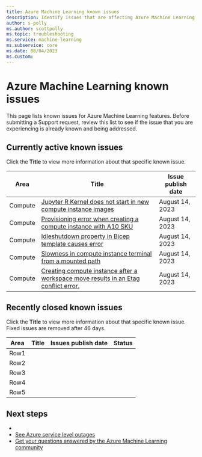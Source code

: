 ```yaml
---
title: Azure Machine Learning known issues
description: Identify issues that are affecting Azure Machine Learning features. 
author: s-polly
ms.author: scottpolly
ms.topic: troubleshooting    
ms.service: machine-learning
ms.subservice: core
ms.date: 08/04/2023
ms.custom:  
---
```


# Azure Machine Learning known issues

This page lists known issues for Azure Machine Learning features. Before submitting a Support request, review this list to see if the issue that you are experiencing is already known and being addressed. 


## Currently active known issues

Click the **Title** to view more information about that specific known issue.


|Area  |Title  |Issue publish date  |
|---------|---------|---------|
|Compute | [Jupyter R Kernel does not start in new compute instance images](ki-jupyter-r-kernel-not-starting.md)        |   August 14, 2023      |
|Compute | [Provisioning error when creating a compute instance with A10 SKU](ki-compute-a10-sku-not-supported.md) | August 14, 2023 |
|Compute | [Idleshutdown property in Bicep template causes error](ki-compute-idleshutdown-bicep.md) |    August 14, 2023      |   
|Compute | [Slowness in compute instance terminal from a mounted path](ki-compute-slowness-terminal-mounted-path.md)| August 14, 2023|   
|Compute| [Creating compute instance after a workspace move results in an Etag conflict error.](ki-workspace-move-ci-same-name.md)| August 14, 2023 | 
 

## Recently closed known issues

Click the **Title** to view more information about that specific known issue. Fixed issues are removed after 46 days.


|Area     |Title  |Issues publish date  |Status  |
|---------|---------|---------|---------|
|Row1     |         |         |         |
|Row2     |         |         |         |
|Row3     |         |         |         |
|Row4     |         |         |         |
|Row5     |         |         |         |



## Next steps

- 
- [See Azure service level outages](https://azure.status.microsoft/status)
- [Get your questions answered by the Azure Machine Learning community](https://learn.microsoft.com/answers/tags/75/azure-machine-learning)
